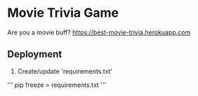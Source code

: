 # Movie Trivia Game
Are you a movie buff? https://best-movie-trivia.herokuapp.com


## Deployment

1. Create/update 'requirements.txt'

'''
pip freeze > requirements.txt
'''
